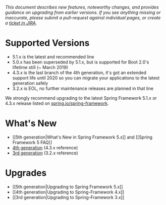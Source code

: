_This document describes new features, noteworthy changes, and provides guidance on upgrading from earlier versions. If you see anything missing or inaccurate, please submit a pull-request against individual pages, or create a [ticket in JIRA](https://jira.spring.io/browse/SPR)._

# Supported Versions

- 5.1.x is the latest and recommended line
- 5.0.x has been superseded by 5.1.x, but is supported for Boot 2.0's lifetime still (~ March 2019)
- 4.3.x is the last branch of the 4th generation, it's got an extended support life until 2020 so you can migrate your applications to the latest generation safely
- 3.2.x is EOL, no further maintenance releases are planned in that line

We strongly recommend upgrading to the latest Spring Framework 5.1.x or 4.3.x release listed on [spring.io/spring-framework](http://spring.io/spring-framework).

# What's New

- [[5th generation|What's New in Spring Framework 5.x]] and [[Spring Framework 5 FAQ]]
- [4th generation](https://docs.spring.io/spring-framework/docs/4.3.x/spring-framework-reference/htmlsingle/#spring-whats-new) (4.3.x reference)
- [3rd generation](http://docs.spring.io/spring-framework/docs/3.2.x/spring-framework-reference/htmlsingle/#spring-whats-new) (3.2.x reference)

# Upgrades

- [[5th generation|Upgrading to Spring Framework 5.x]]
- [[4th generation|Upgrading to Spring-Framework 4.x]]
- [[3rd generation|Upgrading to Spring-Framework 3.x]]

